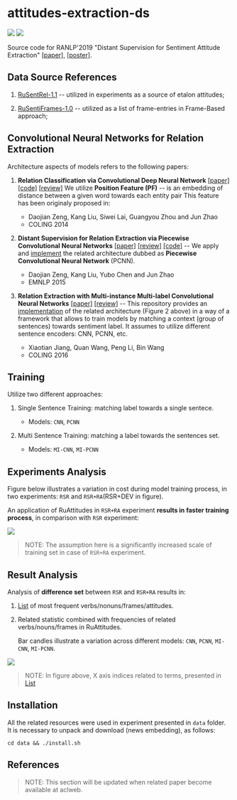 # attitudes-extraction-ds
![](https://img.shields.io/badge/Python-2.7-brightgreen.svg)
![](https://img.shields.io/badge/TensorFlow-1.4.1-yellowgreen.svg)

Source code for RANLP'2019 "Distant Supervision for Sentiment Attitude Extraction" 
[[paper]](),
[[poster]](docs/ranlp_2019_poster_portrait.pdf).

## Data Source References

1. [RuSentRel-1.1](https://github.com/nicolay-r/RuSentRel) -- utilized in experiments as a source of etalon attitudes;

2. [RuSentiFrames-1.0](https://github.com/nicolay-r/RuSentiFrames) -- utilized as a list of frame-entries in Frame-Based approach;

## Convolutional Neural Networks for Relation Extraction 

Architecture aspects of models refers to the following papers:

1. **Relation Classification via Convolutional Deep Neural Network** 
[[paper]](http://www.aclweb.org/anthology/C14-1220) 
[[code]](https://github.com/roomylee/cnn-relation-extraction) 
[[review]](/relation_extraction/Relation_Classification_via_Convolutional_Deep_Neural_Network.md)
We utilize **Position Feature (PF)** -- is an embedding of distance between a given word towards each entity pair
This feature has been originaly proposed in:
	* Daojian Zeng, Kang Liu, Siwei Lai, Guangyou Zhou and Jun Zhao
	* COLING 2014

2. **Distant Supervision for Relation Extraction via Piecewise Convolutional Neural Networks**
[[paper]](http://www.emnlp2015.org/proceedings/EMNLP/pdf/EMNLP203.pdf) 
[[review]](/relation_extraction/Distant_Supervision_for_Relation_Extraction_via_Piecewise_Convolutional_Neural_Networks.md) 
[[code]](https://github.com/nicolay-r/sentiment-pcnn)
-- We apply and [implement](networks/context/architectures/pcnn.py) 
the related architecture dubbed as  **Piecewise Convolutional Neural Network** (PCNN).
	* Daojian Zeng, Kang Liu, Yubo Chen and Jun Zhao
	* EMNLP 2015

3. **Relation Extraction with Multi-instance Multi-label Convolutional Neural Networks** 
[[paper]](https://pdfs.semanticscholar.org/8731/369a707046f3f8dd463d1fd107de31d40a24.pdf) 
[[review]](/relation_extraction/Relation_Extraction_with_Multi-instance_Multi-label_Convolutional_Neural_Networks.md)
-- This repository provides an [implementation](networks/mimlre) of the related architecture 
(Figure 2 above) in a way of a framework that allows to train models by matching a context (group of sentences) towards sentiment label. 
It assumes to utilize different sentence encoders: CNN, PCNN, etc.
	* Xiaotian Jiang, Quan Wang, Peng Li, Bin Wang
	* COLING 2016
	
## Training

Utilize two different approaches:

1. Single Sentence Training: matching label towards a single sentece.
    * Models: ```CNN```, ```PCNN```

2. Multi Sentence Training: matching a label towards the sentences set.
    * Models: ```MI-CNN```, ```MI-PCNN```
	
## Experiments Analysis

Figure below illustrates a variation in cost during model training process, in two experiments: 
```RSR``` and ```RSR+RA```(RSR+DEV in figure).

An application of RuAttitudes in ```RSR+RA``` 
experiment **results in faster training process**, 
in comparison with ```RSR``` experiment:

![](docs/costs_cmp.png)
> NOTE: The assumption here is a significantly increased scale of training set in case of ```RSR+RA``` experiment.

## Result Analysis 

Analysis of **difference set** between ```RSR``` and ```RSR+RA``` results in: 
  1. [List](docs/discrepancy_stat.pdf) of most frequent verbs/nonuns/frames/attitudes.
  2. Related statistic combined with frequencies of related verbs/nouns/frames in RuAttitudes.
  
     Bar candles illustrate a variation across different models: 
     ```CNN```, 
     ```PCNN```, 
     ```MI-CNN```, 
     ```MI-PCNN```. 
     
![](docs/avg_pn.png)
>  NOTE: In figure above, X axis indices related to terms, presented in [List](docs/discrepancy_stat.pdf)


## Installation

All the related resources were used in experiment presented in `data` folder. 
It is necessary to unpack and download (news embedding), as follows:
```
cd data && ./install.sh
```

## References

> NOTE: This section will be updated when related paper become available at aclweb.
